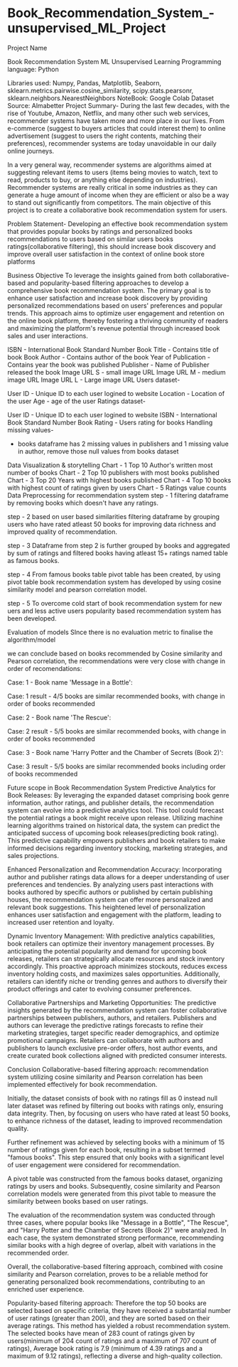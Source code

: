 # Book_Recommendation_System_-unsupervised_ML_Project
Project Name

Book Recommendation System ML Unsupervised Learning
Programming language: Python

Libraries used: Numpy, Pandas, Matplotlib, Seaborn, sklearn.metrics.pairwise.cosine_similarity, scipy.stats.pearsonr, sklearn.neighbors.NearestNeighbors
NoteBook: Google Colab
Dataset Source: Almabetter
Project Summary-
During the last few decades, with the rise of Youtube, Amazon, Netflix, and many other such web services, recommender systems have taken more and more place in our lives. From e-commerce (suggest to buyers articles that could interest them) to online advertisement (suggest to users the right contents, matching their preferences), recommender systems are today unavoidable in our daily online journeys.

In a very general way, recommender systems are algorithms aimed at suggesting relevant items to users (items being movies to watch, text to read, products to buy, or anything else depending on industries). Recommender systems are really critical in some industries as they can generate a huge amount of income when they are efficient or also be a way to stand out significantly from competitors. The main objective of this project is to create a collaborative book recommendation system for users.

Problem Statement-
Developing an effective book recommendation system that provides popular books by ratings and personalized books recommendations to users based on similar users books ratings(collaborative filtering), this should increase book discovery and improve overall user satisfaction in the context of online book store platforms

Business Objective
To leverage the insights gained from both collaborative-based and popularity-based filtering approaches to develop a comprehensive book recommendation system. The primary goal is to enhance user satisfaction and increase book discovery by providing personalized recommendations based on users' preferences and popular trends. This approach aims to optimize user engagement and retention on the online book platform, thereby fostering a thriving community of readers and maximizing the platform's revenue potential through increased book sales and user interactions.

ISBN - International Book Standard Number
Book Title - Contains title of book
Book Author - Contains author of the book
Year of Publication - Contains year the book was published
Publisher - Name of Publisher released the book
Image URL S - small image URL
Image URL M - medium image URL
Image URL L - Large image URL
Users dataset-

User ID - Unique ID to each user logined to website
Location - Location of the user
Age - age of the user
Ratings dataset-

User ID - Unique ID to each user logined to website
ISBN - International Book Standard Number
Book Rating - Users rating for books
Handling missing values-

- books dataframe has 2 missing values in publishers and 1 missing value in author, remove those null values from books dataset

Data Visualization & storytelling
Chart - 1 Top 10 Author's written most number of books
Chart - 2 Top 10 publishers with most books published
Chart - 3 Top 20 Years with highest books published
Chart - 4 Top 10 books with highest count of ratings given by users
Chart - 5 Ratings value counts
Data Preprocessing for recommendation system
step - 1 filtering dataframe by removing books which doesn't have any ratings.

step - 2 based on user based similarities filtering dataframe by grouping users who have rated atleast 50 books for improving data richness and improved quality of recommendation.

step - 3 Dataframe from step 2 is further grouped by books and aggregated by sum of ratings and filtered books having atleast 15+ ratings named table as famous books.

step - 4 From famous books table pivot table has been created, by using pivot table book recommendation system has developed by using cosine similarity model and pearson correlation model.

step - 5 To overcome cold start of book recommendation system for new uers and less active users popularity based recommendation system has been developed.

Evaluation of models
SInce there is no evaluation metric to finalise the algorithm/model

we can conclude based on books recommended by Cosine similarity and Pearson correlation, the recommendations were very close with change in order of recomendations:

Case: 1 - Book name 'Message in a Bottle':

Case: 1 result - 4/5 books are similar recommended books, with change in order of books recommended

Case: 2 - Book name 'The Rescue':

Case: 2 result - 5/5 books are similar recommended books, with change in order of books recommended

Case: 3 - Book name 'Harry Potter and the Chamber of Secrets (Book 2)':

Case: 3 result - 5/5 books are similar recommended books including order of books recommended

Future scope in Book Recommendation System
Predictive Analytics for Book Releases: By leveraging the expanded dataset comprising book genre information, author ratings, and publisher details, the recommendation system can evolve into a predictive analytics tool. This tool could forecast the potential ratings a book might receive upon release. Utilizing machine learning algorithms trained on historical data, the system can predict the anticipated success of upcoming book releases(predicting book rating). This predictive capability empowers publishers and book retailers to make informed decisions regarding inventory stocking, marketing strategies, and sales projections.

Enhanced Personalization and Recommendation Accuracy: Incorporating author and publisher ratings data allows for a deeper understanding of user preferences and tendencies. By analyzing users past interactions with books authored by specific authors or published by certain publishing houses, the recommendation system can offer more personalized and relevant book suggestions. This heightened level of personalization enhances user satisfaction and engagement with the platform, leading to increased user retention and loyalty.

Dynamic Inventory Management: With predictive analytics capabilities, book retailers can optimize their inventory management processes. By anticipating the potential popularity and demand for upcoming book releases, retailers can strategically allocate resources and stock inventory accordingly. This proactive approach minimizes stockouts, reduces excess inventory holding costs, and maximizes sales opportunities. Additionally, retailers can identify niche or trending genres and authors to diversify their product offerings and cater to evolving consumer preferences.

Collaborative Partnerships and Marketing Opportunities: The predictive insights generated by the recommendation system can foster collaborative partnerships between publishers, authors, and retailers. Publishers and authors can leverage the predictive ratings forecasts to refine their marketing strategies, target specific reader demographics, and optimize promotional campaigns. Retailers can collaborate with authors and publishers to launch exclusive pre-order offers, host author events, and create curated book collections aligned with predicted consumer interests.

Conclusion
Collaborative-based filtering approach: recommendation system utilizing cosine similarity and Pearson correlation has been implemented effectively for book recommendation.

Initially, the dataset consists of book with no ratings fill as 0 instead null later dataset was refined by filtering out books with ratings only, ensuring data integrity. Then, by focusing on users who have rated at least 50 books, to enhance richness of the dataset, leading to improved recommendation quality.

Further refinement was achieved by selecting books with a minimum of 15 number of ratings given for each book, resulting in a subset termed "famous books". This step ensured that only books with a significant level of user engagement were considered for recommendation.

A pivot table was constructed from the famous books dataset, organizing ratings by users and books. Subsequently, cosine similarity and Pearson correlation models were generated from this pivot table to measure the similarity between books based on user ratings.

The evaluation of the recommendation system was conducted through three cases, where popular books like "Message in a Bottle", "The Rescue", and "Harry Potter and the Chamber of Secrets (Book 2)" were analyzed. In each case, the system demonstrated strong performance, recommending similar books with a high degree of overlap, albeit with variations in the recommended order.

Overall, the collaborative-based filtering approach, combined with cosine similarity and Pearson correlation, proves to be a reliable method for generating personalized book recommendations, contributing to an enriched user experience.

Popularity-based filtering approach: Therefore the top 50 books are selected based on specific criteria, they have received a substantial number of user ratings (greater than 200), and they are sorted based on their average ratings. This method has yielded a robust recommendation system. The selected books have mean of 283 count of ratings given by users(minimum of 204 count of ratings and a maximum of 707 count of ratings), Average book rating is 7.9 (minimum of 4.39 ratings and a maximum of 9.12 ratings), reflecting a diverse and high-quality collection.

